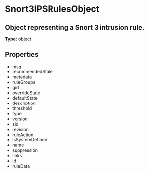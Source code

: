 # Snort3IPSRulesObject

## Object representing a Snort 3 intrusion rule.

**Type:** object

## Properties
* msg
* recommendedState
* metadata
* ruleGroups
* gid
* overrideState
* defaultState
* description
* threshold
* type
* version
* sid
* revision
* ruleAction
* isSystemDefined
* name
* suppression
* links
* id
* ruleData
